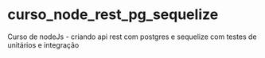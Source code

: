 # curso_node_rest_pg_sequelize
Curso de nodeJs - criando api rest com postgres e sequelize com testes de unitários e integração
